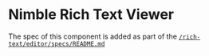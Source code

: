 # Nimble Rich Text Viewer

The spec of this component is added as part of the [`/rich-text/editor/specs/README.md`](../../editor/specs/README.md)

